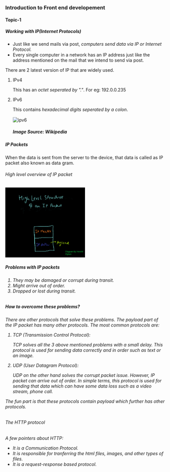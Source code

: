 <h3>Introduction to Front end developement</h3>
<div id="topic1">
  <h4>Topic-1</h4>
  <h5>Working with IP(Internet Protocols)</h5>
  <p>
    <ul>
      <li>Just like we send mails via post, <em>computers send data via IP or Internet Protocol.</em></li>
      <li>Every single computer in a network has an IP address just like the address mentioned on the mail that we intend to send via post.</li>
    </ul>
    There are 2 latest version of IP that are widely used.
    <ol>
      <li>IPv4</li>
      <p>This has an <em>octet seperated by "."</em>. For eg: 192.0.0.235</p>
      <li>IPv6</li>
      <p>This contains <em>hexadecimal digits seperated by a colon</em>.</p>
      <img src="https://user-images.githubusercontent.com/54028832/214232184-e3feffeb-f16f-4ec7-9167-6275bce21aae.png" alt=ipv6 align="center" />
      <h5>Image Source: Wikipedia</h5>
    </ol>
</div>
<div id="topic2">
  <h5>IP Packets</h5>
  <p>When the data is sent from the server to the device, that data is called as IP packet also known as data gram.</p>
  <h6>High level overview of IP packet</h6>
  <img src="ip packet.png" alt="ip packet" width=50%/>
  <h5> Problems with IP packets</h5>
  <h6><p><ol>
    <li>They may be damaged or corrupt during transit.</li>
    <li>Might arrive out of order.</li>
    <li>Dropped or lost during transit.</li>
    </ol></p></h6>
   <h5>How to overcome these problems?</h5>
   <h6>
    <p>There are other protocols that solve these problems. The payload part of the IP packet has many other protocols.
    The most common protocols are:
    <ol>
      <li>TCP <em>(Transmission Control Protocol)</em>:
        <p>TCP solves all the 3 above mentioned problems with a small delay. This protocol is used for sending data correctly and in order such as text or an image.</p>
      </li>
      <li>UDP <em>(User Datagram Protocol)</em>:
        <p>UDP on the other hand solves the corrupt packet issue. However, IP packet can arrive out of order. In simple terms, this protocol is used for sending that data which can have some data loss such as a video stream, phone call.</p>
      </li>
    </ol>
    The fun part is that these protocols contain payload which further has other protocols.
    </p>
   </h6>
  <h6>The HTTP protocol</h6>
  <h6><p>
  A few pointers about HTTP:
  <ul>
    <li>It is a <em>Communication</em> Protocol.</li>
    <li>It is responsible for tranferring the html files, images, and other types of files.</li>
    <li>It is a request-response based protocol.</li>
    
  </ul></p></h6>
</div>
